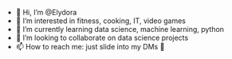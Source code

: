 - 👋 Hi, I’m @Elydora
- 👀 I’m interested in fitness, cooking, IT, video games
- 🌱 I’m currently learning data science, machine learning, python
- 💞️ I’m looking to collaborate on data science projects
- 📫 How to reach me: just slide into my DMs 👀

<!---
Elydora/Elydora is a ✨ special ✨ repository because its `README.md` (this file) appears on your GitHub profile.
You can click the Preview link to take a look at your changes.
--->
